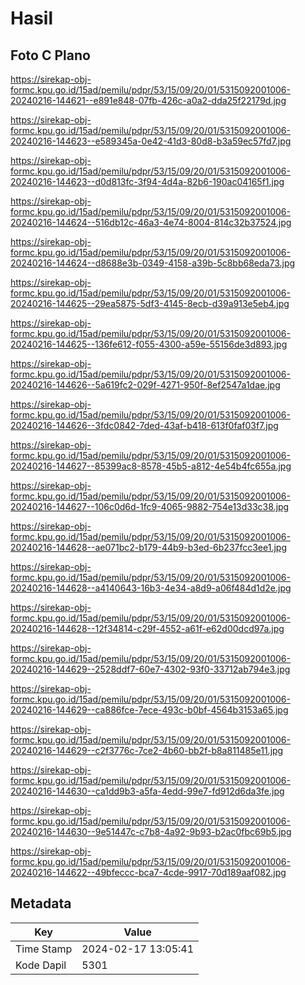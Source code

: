 # Hasil

## Foto C Plano

https://sirekap-obj-formc.kpu.go.id/15ad/pemilu/pdpr/53/15/09/20/01/5315092001006-20240216-144621--e891e848-07fb-426c-a0a2-dda25f22179d.jpg

https://sirekap-obj-formc.kpu.go.id/15ad/pemilu/pdpr/53/15/09/20/01/5315092001006-20240216-144623--e589345a-0e42-41d3-80d8-b3a59ec57fd7.jpg

https://sirekap-obj-formc.kpu.go.id/15ad/pemilu/pdpr/53/15/09/20/01/5315092001006-20240216-144623--d0d813fc-3f94-4d4a-82b6-190ac04165f1.jpg

https://sirekap-obj-formc.kpu.go.id/15ad/pemilu/pdpr/53/15/09/20/01/5315092001006-20240216-144624--516db12c-46a3-4e74-8004-814c32b37524.jpg

https://sirekap-obj-formc.kpu.go.id/15ad/pemilu/pdpr/53/15/09/20/01/5315092001006-20240216-144624--d8688e3b-0349-4158-a39b-5c8bb68eda73.jpg

https://sirekap-obj-formc.kpu.go.id/15ad/pemilu/pdpr/53/15/09/20/01/5315092001006-20240216-144625--29ea5875-5df3-4145-8ecb-d39a913e5eb4.jpg

https://sirekap-obj-formc.kpu.go.id/15ad/pemilu/pdpr/53/15/09/20/01/5315092001006-20240216-144625--136fe612-f055-4300-a59e-55156de3d893.jpg

https://sirekap-obj-formc.kpu.go.id/15ad/pemilu/pdpr/53/15/09/20/01/5315092001006-20240216-144626--5a619fc2-029f-4271-950f-8ef2547a1dae.jpg

https://sirekap-obj-formc.kpu.go.id/15ad/pemilu/pdpr/53/15/09/20/01/5315092001006-20240216-144626--3fdc0842-7ded-43af-b418-613f0faf03f7.jpg

https://sirekap-obj-formc.kpu.go.id/15ad/pemilu/pdpr/53/15/09/20/01/5315092001006-20240216-144627--85399ac8-8578-45b5-a812-4e54b4fc655a.jpg

https://sirekap-obj-formc.kpu.go.id/15ad/pemilu/pdpr/53/15/09/20/01/5315092001006-20240216-144627--106c0d6d-1fc9-4065-9882-754e13d33c38.jpg

https://sirekap-obj-formc.kpu.go.id/15ad/pemilu/pdpr/53/15/09/20/01/5315092001006-20240216-144628--ae071bc2-b179-44b9-b3ed-6b237fcc3ee1.jpg

https://sirekap-obj-formc.kpu.go.id/15ad/pemilu/pdpr/53/15/09/20/01/5315092001006-20240216-144628--a4140643-16b3-4e34-a8d9-a06f484d1d2e.jpg

https://sirekap-obj-formc.kpu.go.id/15ad/pemilu/pdpr/53/15/09/20/01/5315092001006-20240216-144628--12f34814-c29f-4552-a61f-e62d00dcd97a.jpg

https://sirekap-obj-formc.kpu.go.id/15ad/pemilu/pdpr/53/15/09/20/01/5315092001006-20240216-144629--2528ddf7-60e7-4302-93f0-33712ab794e3.jpg

https://sirekap-obj-formc.kpu.go.id/15ad/pemilu/pdpr/53/15/09/20/01/5315092001006-20240216-144629--ca886fce-7ece-493c-b0bf-4564b3153a65.jpg

https://sirekap-obj-formc.kpu.go.id/15ad/pemilu/pdpr/53/15/09/20/01/5315092001006-20240216-144629--c2f3776c-7ce2-4b60-bb2f-b8a811485e11.jpg

https://sirekap-obj-formc.kpu.go.id/15ad/pemilu/pdpr/53/15/09/20/01/5315092001006-20240216-144630--ca1dd9b3-a5fa-4edd-99e7-fd912d6da3fe.jpg

https://sirekap-obj-formc.kpu.go.id/15ad/pemilu/pdpr/53/15/09/20/01/5315092001006-20240216-144630--9e51447c-c7b8-4a92-9b93-b2ac0fbc69b5.jpg

https://sirekap-obj-formc.kpu.go.id/15ad/pemilu/pdpr/53/15/09/20/01/5315092001006-20240216-144622--49bfeccc-bca7-4cde-9917-70d189aaf082.jpg


## Metadata

| Key        | Value               |
| ---------- | ------------------- |
| Time Stamp | 2024-02-17 13:05:41 |
| Kode Dapil | 5301                |




